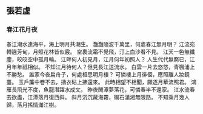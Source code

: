<!-- toc -->

## 張若虛

### 春江花月夜 


春江潮水連海平，海上明月共潮生。
灩灩隨波千萬里，何處春江無月明？
江流宛轉遶芳甸，月照花林皆似霰。
空裏流霜不覺飛，汀上白沙看不見。
江天一色無纖塵，皎皎空中孤月輪。
江畔何人初見月，江月何年初照人？
人生代代無窮已，江月年年祇相似。
不知江月待何人？但見長江送流水。
白雲一片去悠悠，青楓浦上不勝愁。
誰家今夜扁舟子，何處相思明月樓？
可憐樓上月徘徊，應照離人妝鏡臺。
玉戶簾中卷不去，擣衣砧上拂還來。
此時相望不相聞，願逐月華流照君。
鴻雁長飛光不度，魚龍潛躍水成文。
昨夜閒潭夢落花，可憐春半不還家。
江水流春去欲盡，江潭落月復西斜。
斜月沉沉藏海霧，碣石瀟湘無限路。
不知乘月幾人歸，落月搖情滿江樹。


